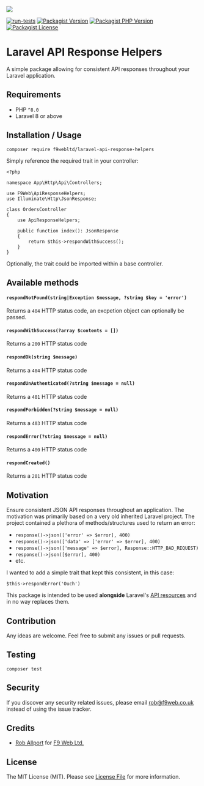 ![](https://banners.beyondco.de/API%20Response%20Helpers.png?theme=light&packageManager=composer+require&packageName=f9webltd%2Flaravel-api-response-helpers&pattern=brickWall&style=style_1&description=Some+simple+API+respons+ehelpers+for+your+Laravel+application&md=1&showWatermark=0&fontSize=100px&images=https%3A%2F%2Flaravel.com%2Fimg%2Flogomark.min.svg)

[![run-tests](https://img.shields.io/github/workflow/status/f9webltd/laravel-api-response-helpers/run-tests?style=flat-square)](https://github.com/f9webltd/laravel-api-response-helpers/actions/workflows/run-tests.yml)
[![Packagist Version](https://img.shields.io/packagist/v/f9webltd/laravel-api-response-helpers?style=flat-square)](https://packagist.org/packages/f9webltd/laravel-api-response-helpers)
[![Packagist PHP Version](
https://img.shields.io/packagist/php-v/f9webltd/laravel-api-response-helpers?style=flat-square)](https://packagist.org/packages/f9webltd/laravel-api-response-helpers)
[![Packagist License](https://img.shields.io/packagist/l/f9webltd/laravel-api-response-helpers?style=flat-square)](https://packagist.org/packages/f9webltd/laravel-api-response-helpers)


# Laravel API Response Helpers

A simple package allowing for consistent API responses throughout your Laravel application.

## Requirements

- PHP `^8.0`
- Laravel 8 or above

## Installation / Usage

`composer require f9webltd/laravel-api-response-helpers`


Simply reference the required trait in your controller:

```
<?php

namespace App\Http\Api\Controllers;

use F9Web\ApiResponseHelpers;
use Illuminate\Http\JsonResponse;

class OrdersController
{
    use ApiResponseHelpers;

    public function index(): JsonResponse
    {
        return $this->respondWithSuccess();
    }
}
```

Optionally, the trait could be imported within a base controller.

## Available methods


#### `respondNotFound(string|Exception $message, ?string $key = 'error')`

Returns a `404` HTTP status code, an excpetion object can optionally be passed.

#### `respondWithSuccess(?array $contents = [])`

Returns a `200` HTTP status code

#### `respondOk(string $message)`

Returns a `404` HTTP status code

#### `respondUnAuthenticated(?string $message = null)`

Returns a `401` HTTP status code

#### `respondForbidden(?string $message = null)`

Returns a `403` HTTP status code

#### `respondError(?string $message = null)`

Returns a `400` HTTP status code

#### `respondCreated()`

Returns a `201` HTTP status code

## Motivation

Ensure consistent JSON API responses throughout an application. The motivation was primarily based on a very old inherited Laravel project. The project contained a plethora of methods/structures used to return an error:

- `response()->json(['error' => $error], 400)`
- `response()->json(['data' => ['error' => $error], 400)`
- `response()->json(['message' => $error], Response::HTTP_BAD_REQUEST)`
- `response()->json([$error], 400)`
- etc.

I wanted to add a simple trait that kept this consistent, in this case:

`$this->respondError('Ouch')`

This package is intended to be used **alongside** Laravel's  [API resources](https://laravel.com/docs/8.x/eloquent-resources) and in no way replaces them.

## Contribution

Any ideas are welcome. Feel free to submit any issues or pull requests.

## Testing

`composer test`

## Security

If you discover any security related issues, please email rob@f9web.co.uk instead of using the issue tracker.

## Credits

- [Rob Allport](https://github.com/ultrono) for [F9 Web Ltd.](https://www.f9web.co.uk)

## License

The MIT License (MIT). Please see [License File](LICENSE) for more information.

